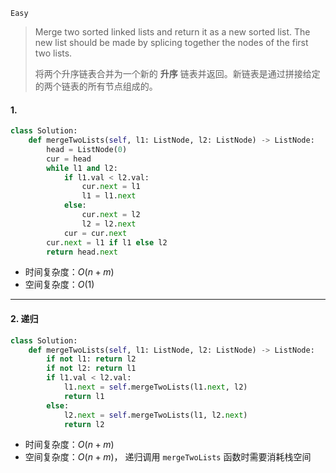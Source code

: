 `Easy`

> Merge two sorted linked lists and return it as a new sorted list. The new list should be made by splicing together the nodes of the first two lists.
>
> 将两个升序链表合并为一个新的 **升序** 链表并返回。新链表是通过拼接给定的两个链表的所有节点组成的。 

#### 1.  

```python
class Solution:
    def mergeTwoLists(self, l1: ListNode, l2: ListNode) -> ListNode:
        head = ListNode(0)
        cur = head
        while l1 and l2:
            if l1.val < l2.val:
                cur.next = l1
                l1 = l1.next
            else:
                cur.next = l2
                l2 = l2.next
            cur = cur.next
        cur.next = l1 if l1 else l2
        return head.next
```

- 时间复杂度：$O(n + m)$
- 空间复杂度：$O(1)$

---

#### 2. 递归

```python
class Solution:
    def mergeTwoLists(self, l1: ListNode, l2: ListNode) -> ListNode:
        if not l1: return l2
        if not l2: return l1
        if l1.val < l2.val:
            l1.next = self.mergeTwoLists(l1.next, l2)
            return l1
        else:
            l2.next = self.mergeTwoLists(l1, l2.next)
            return l2
```

- 时间复杂度：$O(n + m)$
- 空间复杂度：$O(n + m)$， 递归调用 `mergeTwoLists` 函数时需要消耗栈空间

